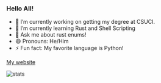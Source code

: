 ### Hello All!

- 🔭 I’m currently working on getting my degree at CSUCI.
- 🌱 I’m currently learning Rust and Shell Scripting
- 💬 Ask me about rust enums!
- 😄 Pronouns: He/Him
- ⚡ Fun fact: My favorite language is Python!

[My website](https://kermitpurple.github.io/)

![stats](https://github-readme-stats.vercel.app/api?username=kermitpurple&&show_icons=true&title_color=ffffff&icon_color=bb2acf&text_color=daf7dc&bg_color=151515)
